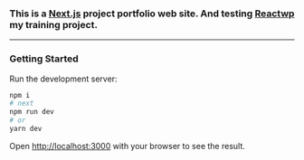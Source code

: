 ### This is a [Next.js](https://nextjs.org/) project portfolio web site. And testing [Reactwp](https://github.com/Syxou/reactwp)  my training project.
---
### Getting Started

Run the development server:

```bash
npm i
# next
npm run dev
# or
yarn dev
```

Open [http://localhost:3000](http://localhost:3000) with your browser to see the result.